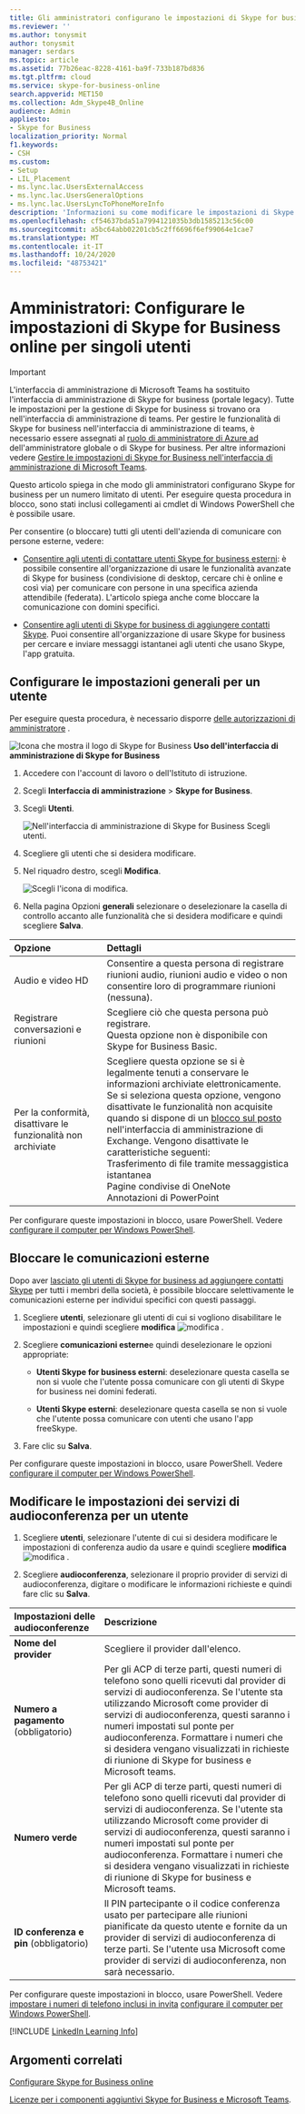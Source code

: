 ```yaml
---
title: Gli amministratori configurano le impostazioni di Skype for business per singoli utenti
ms.reviewer: ''
ms.author: tonysmit
author: tonysmit
manager: serdars
ms.topic: article
ms.assetid: 77b26eac-8228-4161-ba9f-733b187bd836
ms.tgt.pltfrm: cloud
ms.service: skype-for-business-online
search.appverid: MET150
ms.collection: Adm_Skype4B_Online
audience: Admin
appliesto:
- Skype for Business
localization_priority: Normal
f1.keywords:
- CSH
ms.custom:
- Setup
- LIL_Placement
- ms.lync.lac.UsersExternalAccess
- ms.lync.lac.UsersGeneralOptions
- ms.lync.lac.UsersLyncToPhoneMoreInfo
description: 'Informazioni su come modificare le impostazioni di Skype for business per singoli utenti, ad esempio: conferenze audio e video, registrazione di chiamate e riunioni. '
ms.openlocfilehash: cf54637bda51a7994121035b3db1585213c56c00
ms.sourcegitcommit: a5bc64abb02201cb5c2ff6696f6ef99064e1cae7
ms.translationtype: MT
ms.contentlocale: it-IT
ms.lasthandoff: 10/24/2020
ms.locfileid: "48753421"
---
```

# <a name="admins-configure-skype-for-business-settings-for-individual-users"></a>Amministratori: Configurare le impostazioni di Skype for Business online per singoli utenti

> [!IMPORTANT]
> L'interfaccia di amministrazione di Microsoft Teams ha sostituito l'interfaccia di amministrazione di Skype for business (portale legacy). Tutte le impostazioni per la gestione di Skype for business si trovano ora nell'interfaccia di amministrazione di teams. Per gestire le funzionalità di Skype for business nell'interfaccia di amministrazione di teams, è necessario essere assegnati al [ruolo di amministratore di Azure ad](https://docs.microsoft.com/azure/active-directory/roles/permissions-reference) dell'amministratore globale o di Skype for business. Per altre informazioni vedere [Gestire le impostazioni di Skype for Business nell'interfaccia di amministrazione di Microsoft Teams](https://docs.microsoft.com/MicrosoftTeams/skype-for-business-settings?toc=/skypeforbusiness/sfbotoc/toc.json&bc=/skypeforbusiness/breadcrumb/toc.json).

Questo articolo spiega in che modo gli amministratori configurano Skype for business per un numero limitato di utenti. Per eseguire questa procedura in blocco, sono stati inclusi collegamenti ai cmdlet di Windows PowerShell che è possibile usare.
  
Per consentire (o bloccare) tutti gli utenti dell'azienda di comunicare con persone esterne, vedere:
  
- [Consentire agli utenti di contattare utenti Skype for business esterni](allow-users-to-contact-external-skype-for-business-users.md): è possibile consentire all'organizzazione di usare le funzionalità avanzate di Skype for business (condivisione di desktop, cercare chi è online e così via) per comunicare con persone in una specifica azienda attendibile (federata). L'articolo spiega anche come bloccare la comunicazione con domini specifici.
    
- [Consentire agli utenti di Skype for business di aggiungere contatti Skype](let-skype-for-business-users-add-skype-contacts.md). Puoi consentire all'organizzazione di usare Skype for business per cercare e inviare messaggi istantanei agli utenti che usano Skype, l'app gratuita.
    
## <a name="configure-general-settings-for-one-user"></a>Configurare le impostazioni generali per un utente
<a name="__toc325019204"> </a>

Per eseguire questa procedura, è necessario disporre [delle autorizzazioni di amministratore](https://support.office.com/article/da585eea-f576-4f55-a1e0-87090b6aaa9d) .

![Icona che mostra il logo di Skype for Business](../images/sfb-logo-30x30.png) **Uso dell'interfaccia di amministrazione di Skype for Business**
  
1. Accedere con l'account di lavoro o dell'Istituto di istruzione.
    
2. Scegli **Interfaccia di amministrazione** > **Skype for Business**.
    
3. Scegli **Utenti**.
    
    ![Nell'interfaccia di amministrazione di Skype for Business Scegli utenti.](../images/7c80eeb3-6555-4fc8-91f4-61b493581e9e.png)
  
4. Scegliere gli utenti che si desidera modificare.
    
5. Nel riquadro destro, scegli **Modifica**.
    
    ![Scegli l'icona di modifica.](../images/5dd7c5bc-b8fa-4201-b6a6-1436ad8f88fb.png)
  
6. Nella pagina Opzioni **generali** selezionare o deselezionare la casella di controllo accanto alle funzionalità che si desidera modificare e quindi scegliere **Salva**.
    
|**Opzione**|**Dettagli**|
|:-----|:-----|
|Audio e video HD  <br/> |Consentire a questa persona di registrare riunioni audio, riunioni audio e video o non consentire loro di programmare riunioni (nessuna).  <br/> |
|Registrare conversazioni e riunioni  <br/> |Scegliere ciò che questa persona può registrare.  <br/> Questa opzione non è disponibile con Skype for Business Basic.  <br/> |
|Per la conformità, disattivare le funzionalità non archiviate  <br/> | Scegliere questa opzione se si è legalmente tenuti a conservare le informazioni archiviate elettronicamente. <br/>  Se si seleziona questa opzione, vengono disattivate le funzionalità non acquisite quando si dispone di un [blocco sul posto](https://technet.microsoft.com/library/ff637980%28v=exchg.150%29.aspx) nell'interfaccia di amministrazione di Exchange. Vengono disattivate le caratteristiche seguenti: <br/>  Trasferimento di file tramite messaggistica istantanea <br/>  Pagine condivise di OneNote <br/>  Annotazioni di PowerPoint <br/> |
   
Per configurare queste impostazioni in blocco, usare PowerShell. Vedere [configurare il computer per Windows PowerShell](../set-up-your-computer-for-windows-powershell/set-up-your-computer-for-windows-powershell.md).
  
## <a name="block-external-communications"></a>Bloccare le comunicazioni esterne
<a name="__toc325019206"> </a>

Dopo aver [lasciato gli utenti di Skype for business ad aggiungere contatti Skype](let-skype-for-business-users-add-skype-contacts.md) per tutti i membri della società, è possibile bloccare selettivamente le comunicazioni esterne per individui specifici con questi passaggi.
  
1. Scegliere **utenti**, selezionare gli utenti di cui si vogliono disabilitare le impostazioni e quindi scegliere **modifica** ![ modifica ](../images/2f8948c1-e4f3-4022-b9cd-37fed066056e.png) .
    
2. Scegliere **comunicazioni esterne**e quindi deselezionare le opzioni appropriate:
    
   - **Utenti Skype for business esterni**: deselezionare questa casella se non si vuole che l'utente possa comunicare con gli utenti di Skype for business nei domini federati.
    
   - **Utenti Skype esterni**: deselezionare questa casella se non si vuole che l'utente possa comunicare con utenti che usano l'app freeSkype.
    
3. Fare clic su **Salva**.
    
Per configurare queste impostazioni in blocco, usare PowerShell. Vedere [configurare il computer per Windows PowerShell](../set-up-your-computer-for-windows-powershell/set-up-your-computer-for-windows-powershell.md).
  
## <a name="edit-audio-conferencing-settings-for-one-user"></a>Modificare le impostazioni dei servizi di audioconferenza per un utente
<a name="__toc314837483"> </a>

1. Scegliere **utenti**, selezionare l'utente di cui si desidera modificare le impostazioni di conferenza audio da usare e quindi scegliere **modifica** ![ modifica ](../images/2f8948c1-e4f3-4022-b9cd-37fed066056e.png) .
    
2. Scegliere **audioconferenza**, selezionare il proprio provider di servizi di audioconferenza, digitare o modificare le informazioni richieste e quindi fare clic su **Salva**.
    
|**Impostazioni delle audioconferenze**|**Descrizione**|
|:-----|:-----|
|**Nome del provider** <br/> |Scegliere il provider dall'elenco.  <br/> |
|**Numero a pagamento** (obbligatorio) <br/> |Per gli ACP di terze parti, questi numeri di telefono sono quelli ricevuti dal provider di servizi di audioconferenza. Se l'utente sta utilizzando Microsoft come provider di servizi di audioconferenza, questi saranno i numeri impostati sul ponte per audioconferenza. Formattare i numeri che si desidera vengano visualizzati in richieste di riunione di Skype for business e Microsoft teams.  <br/> |
|**Numero verde** <br/> |Per gli ACP di terze parti, questi numeri di telefono sono quelli ricevuti dal provider di servizi di audioconferenza. Se l'utente sta utilizzando Microsoft come provider di servizi di audioconferenza, questi saranno i numeri impostati sul ponte per audioconferenza. Formattare i numeri che si desidera vengano visualizzati in richieste di riunione di Skype for business e Microsoft teams.  <br/> |
|**ID conferenza e pin** (obbligatorio) <br/> |Il PIN partecipante o il codice conferenza usato per partecipare alle riunioni pianificate da questo utente e fornite da un provider di servizi di audioconferenza di terze parti. Se l'utente usa Microsoft come provider di servizi di audioconferenza, non sarà necessario.  <br/> |
   
Per configurare queste impostazioni in blocco, usare PowerShell. Vedere [impostare i numeri di telefono inclusi in invita](../audio-conferencing-in-office-365/set-the-phone-numbers-included-on-invites.md) [configurare il computer per Windows PowerShell](../set-up-your-computer-for-windows-powershell/set-up-your-computer-for-windows-powershell.md).


[!INCLUDE [LinkedIn Learning Info](../../common/office/linkedin-learning-info.md)]
  
   
## <a name="related-topics"></a>Argomenti correlati 

[Configurare Skype for Business online](set-up-skype-for-business-online.md)

[Licenze per i componenti aggiuntivi Skype for Business e Microsoft Teams](../skype-for-business-and-microsoft-teams-add-on-licensing/skype-for-business-and-microsoft-teams-add-on-licensing.md).
  
  
 
